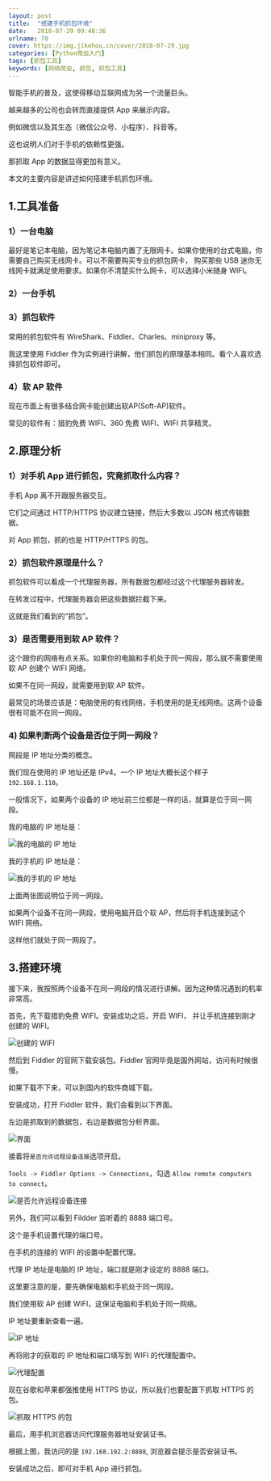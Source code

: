 ```yaml
---
layout: post
title:  "搭建手机抓包环境"
date:   2018-07-29 09:48:36
urlname: 70
cover: https://img.jikehou.cn/cover/2018-07-29.jpg
categories: [Python爬虫入门]
tags: [抓包工具]
keywords: [网络爬虫, 抓包, 抓包工具]
---
```

智能手机的普及，这使得移动互联网成为另一个流量巨头。

越来越多的公司也会转而直接提供 App 来展示内容。

例如微信以及其生态（微信公众号、小程序）、抖音等。

这也说明人们对于手机的依赖性更强。

那抓取 App 的数据显得更加有意义。

本文的主要内容是讲述如何搭建手机抓包环境。
<!-- more -->
## 1.工具准备

### 1）一台电脑

最好是笔记本电脑，因为笔记本电脑内置了无限网卡。如果你使用的台式电脑，你需要自己购买无线网卡。可以不需要购买专业的抓包网卡， 购买那些 USB 迷你无线网卡就满足使用要求。如果你不清楚买什么网卡，可以选择小米随身 WIFI。

### 2）一台手机

### 3）抓包软件

常用的抓包软件有 WireShark、Fiddler、Charles、miniproxy 等。

我这里使用 Fiddler 作为实例进行讲解，他们抓包的原理基本相同。看个人喜欢选择抓包软件即可。

### 4）软 AP 软件

现在市面上有很多结合网卡能创建出软AP(Soft-AP)软件。

常见的软件有：猎豹免费 WIFI、360 免费 WIFI、WIFI 共享精灵。


## 2.原理分析
### 1）对手机 App 进行抓包，究竟抓取什么内容？

手机 App 离不开跟服务器交互。

它们之间通过 HTTP/HTTPS 协议建立链接，然后大多数以 JSON 格式传输数据。

对 App 抓包，抓的也是 HTTP/HTTPS 的包。

### 2）抓包软件原理是什么？

抓包软件可以看成一个代理服务器，所有数据包都经过这个代理服务器转发。

在转发过程中，代理服务器会把这些数据拦截下来。

这就是我们看到的“抓包”。

### 3）是否需要用到软 AP 软件？

这个跟你的网络有点关系。如果你的电脑和手机处于同一网段，那么就不需要使用软 AP 创建个 WIFI 网络。

如果不在同一网段，就需要用到软 AP 软件。

最常见的场景应该是：电脑使用的有线网络，手机使用的是无线网络。这两个设备很有可能不在同一网段。

### 4) 如果判断两个设备是否位于同一网段？

网段是 IP 地址分类的概念。

我们现在使用的 IP 地址还是 IPv4。一个 IP 地址大概长这个样子 `192.168.1.110`。

一般情况下，如果两个设备的 IP 地址前三位都是一样的话，就算是位于同一网段。

我的电脑的 IP 地址是：

![我的电脑的 IP 地址](https://img.jikehou.cn/img/20180729_1.png)

我的手机的 IP 地址是：

![我的手机的 IP 地址](https://img.jikehou.cn/img/20180729_2.jpg)

上面两张图说明位于同一网段。

如果两个设备不在同一网段，使用电脑开启个软 AP，然后将手机连接到这个 WIFI 网络。

这样他们就处于同一网段了。

## 3.搭建环境

接下来，我按照两个设备不在同一网段的情况进行讲解。因为这种情况遇到的机率非常高。

首先，先下载猎豹免费 WIFI。安装成功之后，开启 WIFI， 并让手机连接到刚才创建的 WIFI。

![创建的 WIFI](https://img.jikehou.cn/img/20180729_3.png)

然后到 Fiddler 的官网下载安装包。Fiddler 官网毕竟是国外网站，访问有时候很慢。

如果下载不下来，可以到国内的软件商城下载。

安装成功，打开 Fiddler 软件，我们会看到以下界面。

左边是抓取到的数据包，右边是数据包分析界面。

![界面](https://img.jikehou.cn/img/20180729_4.png)

接着将`是否允许远程设备连接`选项开启。

`Tools -> Fiddler Options -> Connections`，勾选 `Allow remote computers to connect`。

![是否允许远程设备连接](https://img.jikehou.cn/img/20180729_5.png)

另外，我们可以看到 Fildder 监听着的 8888 端口号。

这个是手机设置代理的端口号。

在手机的连接的 WIFI 的设置中配置代理。

代理 IP 地址是电脑的 IP 地址，端口就是刚才设定的 8888 端口。

这里要注意的是，要先确保电脑和手机处于同一网段。

我们使用软 AP 创建 WIFI，这保证电脑和手机处于同一网络。

IP 地址要重新查看一遍。

![IP 地址](https://img.jikehou.cn/img/20180729_6.png)

再将刚才的获取的 IP 地址和端口填写到 WIFI 的代理配置中。

![代理配置](https://img.jikehou.cn/img/20180729_7.jpg)

现在谷歌和苹果都强推使用 HTTPS 协议，所以我们也要配置下抓取 HTTPS 的包。

![抓取 HTTPS 的包](https://img.jikehou.cn/img/20180729_8.png)

最后，用手机浏览器访问代理服务器地址安装证书。

根据上图，我访问的是 `192.168.192.2:8888`, 浏览器会提示是否安装证书。

安装成功之后，即可对手机 App 进行抓包。
